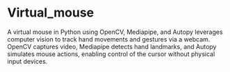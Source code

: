# Virtual_mouse
A virtual mouse in Python using OpenCV, Mediapipe, and Autopy leverages computer vision to track hand movements and gestures via a webcam. OpenCV captures video, Mediapipe detects hand landmarks, and Autopy simulates mouse actions, enabling control of the cursor without physical input devices.
